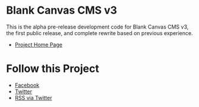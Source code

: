 Blank Canvas CMS v3
============================

This is the alpha pre-release development code for Blank Canvas CMS v3, the first public release, and complete rewrite based on previous experience.

* [Project Home Page](http://blankcanvas.me/cms/)


Follow this Project
============

* [Facebook](https://www.facebook.com/pages/Blank-Canvas-CMS/312730591715)
* [Twitter](https://twitter.com/BlankCanvasCMS)
* [RSS via Twitter](https://twitter.com/statuses/user_timeline/115124727.rss)